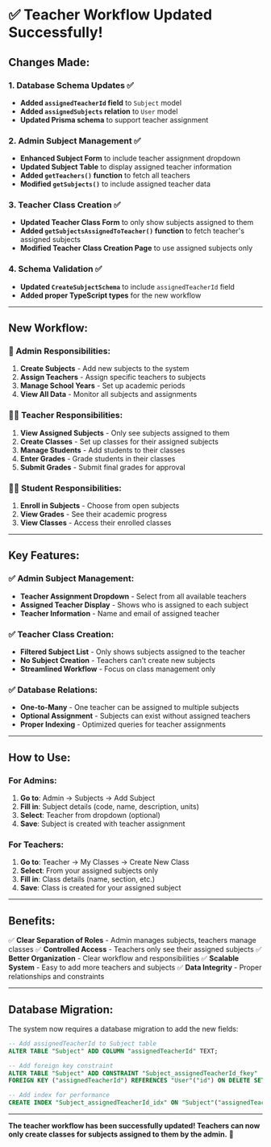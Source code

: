 # ✅ Teacher Workflow Updated Successfully!

## Changes Made:

### 1. Database Schema Updates ✅
- **Added `assignedTeacherId` field** to `Subject` model
- **Added `assignedSubjects` relation** to `User` model
- **Updated Prisma schema** to support teacher assignment

### 2. Admin Subject Management ✅
- **Enhanced Subject Form** to include teacher assignment dropdown
- **Updated Subject Table** to display assigned teacher information
- **Added `getTeachers()` function** to fetch all teachers
- **Modified `getSubjects()`** to include assigned teacher data

### 3. Teacher Class Creation ✅
- **Updated Teacher Class Form** to only show subjects assigned to them
- **Added `getSubjectsAssignedToTeacher()` function** to fetch teacher's assigned subjects
- **Modified Teacher Class Creation Page** to use assigned subjects only

### 4. Schema Validation ✅
- **Updated `CreateSubjectSchema`** to include `assignedTeacherId` field
- **Added proper TypeScript types** for the new workflow

---

## New Workflow:

### 🔧 Admin Responsibilities:
1. **Create Subjects** - Add new subjects to the system
2. **Assign Teachers** - Assign specific teachers to subjects
3. **Manage School Years** - Set up academic periods
4. **View All Data** - Monitor all subjects and assignments

### 👨‍🏫 Teacher Responsibilities:
1. **View Assigned Subjects** - Only see subjects assigned to them
2. **Create Classes** - Set up classes for their assigned subjects
3. **Manage Students** - Add students to their classes
4. **Enter Grades** - Grade students in their classes
5. **Submit Grades** - Submit final grades for approval

### 👨‍🎓 Student Responsibilities:
1. **Enroll in Subjects** - Choose from open subjects
2. **View Grades** - See their academic progress
3. **View Classes** - Access their enrolled classes

---

## Key Features:

### ✅ Admin Subject Management:
- **Teacher Assignment Dropdown** - Select from all available teachers
- **Assigned Teacher Display** - Shows who is assigned to each subject
- **Teacher Information** - Name and email of assigned teacher

### ✅ Teacher Class Creation:
- **Filtered Subject List** - Only shows subjects assigned to the teacher
- **No Subject Creation** - Teachers can't create new subjects
- **Streamlined Workflow** - Focus on class management only

### ✅ Database Relations:
- **One-to-Many** - One teacher can be assigned to multiple subjects
- **Optional Assignment** - Subjects can exist without assigned teachers
- **Proper Indexing** - Optimized queries for teacher assignments

---

## How to Use:

### For Admins:
1. **Go to**: Admin → Subjects → Add Subject
2. **Fill in**: Subject details (code, name, description, units)
3. **Select**: Teacher from dropdown (optional)
4. **Save**: Subject is created with teacher assignment

### For Teachers:
1. **Go to**: Teacher → My Classes → Create New Class
2. **Select**: From your assigned subjects only
3. **Fill in**: Class details (name, section, etc.)
4. **Save**: Class is created for your assigned subject

---

## Benefits:

✅ **Clear Separation of Roles** - Admin manages subjects, teachers manage classes
✅ **Controlled Access** - Teachers only see their assigned subjects
✅ **Better Organization** - Clear workflow and responsibilities
✅ **Scalable System** - Easy to add more teachers and subjects
✅ **Data Integrity** - Proper relationships and constraints

---

## Database Migration:

The system now requires a database migration to add the new fields:

```sql
-- Add assignedTeacherId to Subject table
ALTER TABLE "Subject" ADD COLUMN "assignedTeacherId" TEXT;

-- Add foreign key constraint
ALTER TABLE "Subject" ADD CONSTRAINT "Subject_assignedTeacherId_fkey" 
FOREIGN KEY ("assignedTeacherId") REFERENCES "User"("id") ON DELETE SET NULL;

-- Add index for performance
CREATE INDEX "Subject_assignedTeacherId_idx" ON "Subject"("assignedTeacherId");
```

---

**The teacher workflow has been successfully updated! Teachers can now only create classes for subjects assigned to them by the admin.** 🎉



